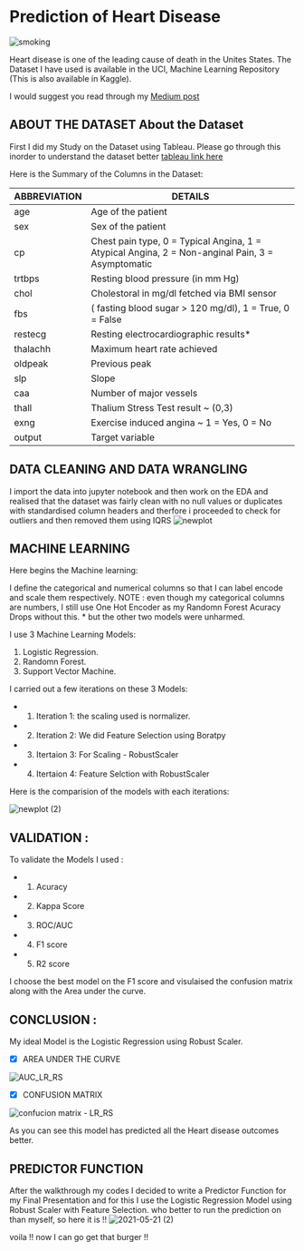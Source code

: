 # Prediction of Heart Disease

![smoking](https://images.unsplash.com/photo-1605550875309-4fcff8d70d1c?ixid=MnwxMjA3fDB8MHxwaG90by1wYWdlfHx8fGVufDB8fHx8&ixlib=rb-1.2.1&auto=format&fit=crop&w=2551&q=80)

Heart disease is one of the leading cause of death in the Unites States. The Dataset I have used is available in the UCI, Machine Learning Repository (This is also available in Kaggle). 

I would suggest you read through my [Medium post](https://prebitha.medium.com/building-a-simple-stroke-prediction-model-using-machine-learning-58ee4fc1d201)

## ABOUT THE DATASET About the Dataset

First I did my Study on the Dataset using Tableau. Please go through this inorder to understand the dataset better [ tableau link here ](https://public.tableau.com/profile/prebitha.staphney.abraham#!/vizhome/HeartDiseaseDatasetStudy/cardiaccatheterization?publish=yes)

Here is the Summary of the Columns in the Dataset:


|   ABBREVIATION    |                                          DETAILS                                               |    
|-------------------|------------------------------------------------------------------------------------------------|
|  age              |       Age of the patient                                                                       |
|  sex              |       Sex of the patient                                                                       |
|  cp               |Chest pain type, 0 = Typical Angina, 1 = Atypical Angina, 2 = Non-anginal Pain, 3 = Asymptomatic|
|  trtbps           |  Resting blood pressure (in mm Hg)                                                             |   
|  chol             |     Cholestoral in mg/dl fetched via BMI sensor                                                |
|  fbs              |     ( fasting blood sugar > 120 mg/dl), 1 = True, 0 = False                                    |
|  restecg          | Resting electrocardiographic results*                                                          |
|  thalachh         | Maximum heart rate achieved                                                                    |
|  oldpeak          | Previous peak                                                                                  |
|  slp              | Slope                                                                                          |
|  caa              | Number of major vessels                                                                        |
|  thall            | Thalium Stress Test result ~ (0,3)                                                             |
|  exng             | Exercise induced angina ~ 1 = Yes, 0 = No                                                      |
|  output           | Target variable                                                                                |


## DATA CLEANING AND DATA WRANGLING 

I import the data into jupyter notebook and then work on the EDA and realised that the dataset was fairly clean with no null values or duplicates with standardised column headers and therfore i proceeded to check for outliers and then removed them using IQRS
![newplot](https://user-images.githubusercontent.com/81169091/119006536-c404a500-b990-11eb-8b51-1cdf3cb77144.png)

## MACHINE LEARNING 
Here begins the Machine learning: 

I define the categorical and numerical columns so that I can label encode and scale them respectively.
NOTE :  even though my categorical columns are numbers, I still use One Hot Encoder as my Randomn Forest Acuracy Drops without this. * but the other two models were unharmed.

I use 3 Machine Learning Models:
1. Logistic Regression.
2. Randomn Forest.
3. Support Vector Machine.

I carried out a few iterations on these 3 Models:
- 1. Iteration 1: the scaling used is normalizer.
- 2. Iteration 2: We did Feature Selection using Boratpy
- 3. Itertaion 3: For Scaling - RobustScaler
- 4. Itertaion 4: Feature Selction with RobustScaler

 Here is the comparision of the models with each iterations:
 
 ![newplot (2)](https://user-images.githubusercontent.com/81169091/119009105-1777f280-b993-11eb-9507-5b118493184f.png)
 
## VALIDATION :

To validate the Models I used :
 - 1. Acuracy
 - 2. Kappa Score
 - 3. ROC/AUC
 - 4. F1 score
 - 5. R2 score
 
I choose the best model on the F1 score and visulaised the confusion matrix along with the Area under the curve.

## CONCLUSION :

My ideal Model is the Logistic Regression using Robust Scaler. 

- [X] AREA UNDER THE CURVE

![AUC_LR_RS](https://user-images.githubusercontent.com/81169091/119008602-9caed780-b992-11eb-8e5b-b1e9a7ecc576.png)

- [X] CONFUSION MATRIX 

![confucion matrix - LR_RS](https://user-images.githubusercontent.com/81169091/119008606-9d476e00-b992-11eb-9e48-f31c790b8375.png)

As you can see this model has predicted all the Heart disease outcomes better.

## PREDICTOR FUNCTION

After the walkthrough my codes I decided to write a Predictor Function for my Final Presentation and for this I use the Logistic Regression Model using Robust Scaler with Feature Selection.
who better to run the prediction on than myself, so here it is !!
![2021-05-21 (2)](https://user-images.githubusercontent.com/81169091/119125959-b43d9d00-ba32-11eb-8add-72b53f0c73de.png)



voila !! now I can go get that burger !!
